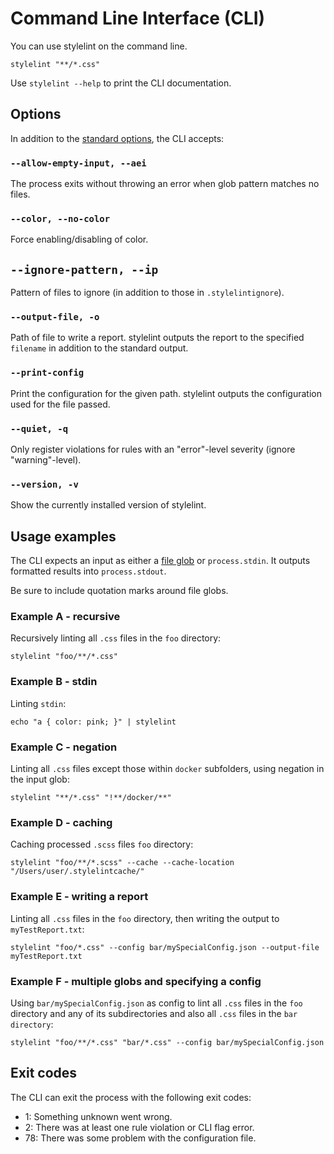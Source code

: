 # Command Line Interface (CLI)

You can use stylelint on the command line.

```shell
stylelint "**/*.css"
```

Use `stylelint --help` to print the CLI documentation.

## Options

In addition to the [standard options](options.md), the CLI accepts:

### `--allow-empty-input, --aei`

The process exits without throwing an error when glob pattern matches no files.

### `--color, --no-color`

Force enabling/disabling of color.

## `--ignore-pattern, --ip`

Pattern of files to ignore (in addition to those in `.stylelintignore`).

### `--output-file, -o`

Path of file to write a report. stylelint outputs the report to the specified `filename` in addition to the standard output.

### `--print-config`

Print the configuration for the given path. stylelint outputs the configuration used for the file passed.

### `--quiet, -q`

Only register violations for rules with an "error"-level severity (ignore "warning"-level).

### `--version, -v`

Show the currently installed version of stylelint.

## Usage examples

The CLI expects an input as either a [file glob](https://github.com/sindresorhus/globby) or `process.stdin`. It outputs formatted results into `process.stdout`.

Be sure to include quotation marks around file globs.

### Example A - recursive

Recursively linting all `.css` files in the `foo` directory:

```shell
stylelint "foo/**/*.css"
```

### Example B - stdin

Linting `stdin`:

```shell
echo "a { color: pink; }" | stylelint
```

### Example C - negation

Linting all `.css` files except those within `docker` subfolders, using negation in the input glob:

```shell
stylelint "**/*.css" "!**/docker/**"
```

### Example D - caching

Caching processed `.scss` files `foo` directory:

```shell
stylelint "foo/**/*.scss" --cache --cache-location "/Users/user/.stylelintcache/"
```

### Example E - writing a report

Linting all `.css` files in the `foo` directory, then writing the output to `myTestReport.txt`:

```shell
stylelint "foo/*.css" --config bar/mySpecialConfig.json --output-file myTestReport.txt
```

### Example F - multiple globs and specifying a config

Using `bar/mySpecialConfig.json` as config to lint all `.css` files in the `foo` directory and any of its subdirectories and also all `.css` files in the `bar directory`:

```shell
stylelint "foo/**/*.css" "bar/*.css" --config bar/mySpecialConfig.json
```

## Exit codes

The CLI can exit the process with the following exit codes:

-   1: Something unknown went wrong.
-   2: There was at least one rule violation or CLI flag error.
-   78: There was some problem with the configuration file.
